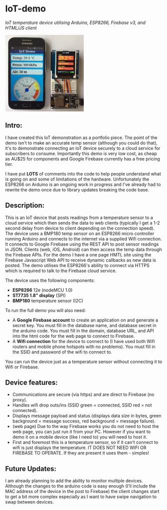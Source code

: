 # IoT-demo
*IoT temperature device utilising Arduino, ESP8266, Firebase v3, and HTML/JS client*

<img src="IoT_demo.jpg" width="50%" height="auto" style="max-width:350px;margin-bottom:0; padding-bottom:0;">

## Intro:
I have created this IoT demonstration as a portfolio piece.  The point of the demo isn't to make an accurate temp sensor (although you could do that), it's to demonstrate connecting an IoT device securely to a cloud service for subscribers to consume.  Importantly this demo is very low cost, as cheap as AU$25 for components and Google Firebase currently has a free pricing tier.

I have put **LOTS** of comments into the code to help people understand what is going on and some of limitations of the hardware.  Unfortunately the ESP8266 on Arduino is an ongoing work in progress and I've already had to rewrite the demo once due to library updates breaking the code base.   

## Description:
This is an IoT device that posts readings from a temperature sensor to a cloud service which then sends the data to web clients (typically I get a 1-2 second delay from device to client depending on the connection speed).  The device uses a BMP180 temp sensor on an ESP8266 micro controller running Arduino and connects to the internet via a supplied Wifi connection.  It connects to Google Firebase using the REST API to post sensor readings in JSON. Clients (web, iOS, Android) can then access the temp data through the Firebase APIs.  For the demo I have a one page HMTL site using the Firebase Javascript Web API to receive dynamic callbacks as new data is posted.  The demo utilises the ESP8266's ability to connect via HTTPS which is required to talk to the Firebase cloud service.
 
The device uses the following components:
 - **ESP8266** 12e (nodeMCU 1.0)
 - **ST7735 1.8" display** (SPI)
 - **BMP180** temperature sensor (I2C)
 
To run the full demo you will also need:
 - A **Google Firebase account** to create an application on and generate a secret key.  You must fill in the database name, and database secret in the arduino code.  You must fill in the domain, database URL, and API into the html code for the web page to connect to Firebase.
 - A **Wifi connection** for the device to connect to (I have used both Wifi routers and mobile phone hotspots with no problems).  You must fill in the SSID and password of the wifi to connect to.
 
You can run the device just as a temperature sensor without connecting it to Wifi or Firebase.

## Device features:
* Communications are secure (via https) and are direct to Firebase (no proxy).
* Handles wifi drop outs/ins (SSID green = connected, SSID red = not connected).
* Displays message payload and status (displays data size in bytes, green background = message success, red background = message failure).
* (web page) Due to the way Firebase works you do not need to host the web page, you can just run it from your PC.  However if you want to demo it on a mobile device (like I need to) you will need to host it.
* First and foremost this is a temperature sensor, so if it can't connect to wifi is just displays the temperature.  IT DOES NOT NEED WIFI OR FIREBASE TO OPERATE.  If they are present it uses them - simples!

## Future Updates:
I am already planning to add the ability to monitor multiple devices.  Although the changes to the arduino code is easy enough (I'll include the MAC address of the device in the post to Firebase) the client changes start to get a bit more complex especially as I want to have swipe navigation to swap between devices.
